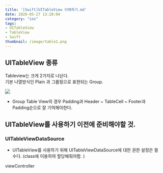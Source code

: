 ```yaml
---
title: '[Swift]UITableView 이해하기.md'
date: 2020-05-27 13:28:04
category: "ios"
tags:
- UITableView
- TableView
- Swift
thumbnail: /image/table1.png
---
```



## UITableView 종류 

Tableview는 크게 2가지로 나뉜다.  
기본 나열방식인 Plain 과 그룹핑으로 표현되는 Group.

![](/image/table1.png)


- Group Table View의 경우 Padding과 Header ~ TableCell ~ Footer과 Padding순으로 잘 기억해야한다. 



## UITableView를 사용하기 이전에 준비해야할 것. 

### UITableViewDataSource 

- UITableView를 사용하기 위해 UITableViewDataSource에 대한 권한 설정은 필수다. 
(class에  이용하여 할당해줘야함. )


viewController 

